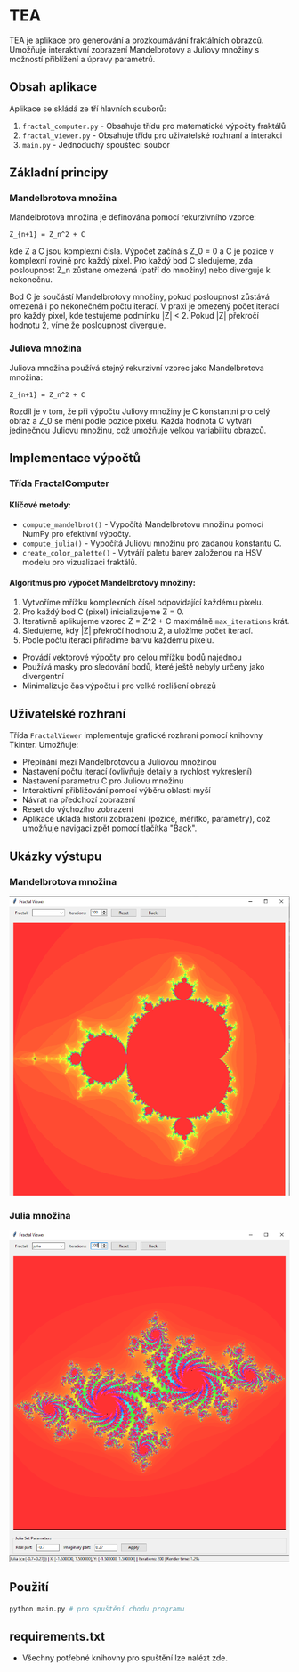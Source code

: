 # TEA

TEA je aplikace pro generování a prozkoumávání fraktálních obrazců. Umožňuje interaktivní zobrazení Mandelbrotovy a Juliovy množiny s možností přiblížení a úpravy parametrů.

## Obsah aplikace

Aplikace se skládá ze tří hlavních souborů:

1. `fractal_computer.py` - Obsahuje třídu pro matematické výpočty fraktálů
2. `fractal_viewer.py` - Obsahuje třídu pro uživatelské rozhraní a interakci
3. `main.py` - Jednoduchý spouštěcí soubor

## Základní principy

### Mandelbrotova množina

Mandelbrotova množina je definována pomocí rekurzivního vzorce:

```
Z_{n+1} = Z_n^2 + C
```

kde Z a C jsou komplexní čísla. Výpočet začíná s Z_0 = 0 a C je pozice v komplexní rovině pro každý pixel. Pro každý bod C sledujeme, zda posloupnost Z_n zůstane omezená (patří do množiny) nebo diverguje k nekonečnu. 

Bod C je součástí Mandelbrotovy množiny, pokud posloupnost zůstává omezená i po nekonečném počtu iterací. V praxi je omezený počet iterací pro každý pixel, kde testujeme podmínku |Z| < 2. Pokud |Z| překročí hodnotu 2, víme že posloupnost diverguje.

### Juliova množina

Juliova množina používá stejný rekurzivní vzorec jako Mandelbrotova množina:

```
Z_{n+1} = Z_n^2 + C
```

Rozdíl je v tom, že při výpočtu Juliovy množiny je C konstantní pro celý obraz a Z_0 se mění podle pozice pixelu. Každá hodnota C vytváří jedinečnou Juliovu množinu, což umožňuje velkou variabilitu obrazců.

## Implementace výpočtů

### Třída FractalComputer


#### Klíčové metody:

- `compute_mandelbrot()` - Vypočítá Mandelbrotovu množinu pomocí NumPy pro efektivní výpočty.
- `compute_julia()` - Vypočítá Juliovu množinu pro zadanou konstantu C.
- `create_color_palette()` - Vytváří paletu barev založenou na HSV modelu pro vizualizaci fraktálů.

#### Algoritmus pro výpočet Mandelbrotovy množiny:

1. Vytvoříme mřížku komplexních čísel odpovídající každému pixelu.
2. Pro každý bod C (pixel) inicializujeme Z = 0.
3. Iterativně aplikujeme vzorec Z = Z^2 + C maximálně `max_iterations` krát.
4. Sledujeme, kdy |Z| překročí hodnotu 2, a uložíme počet iterací.
5. Podle počtu iterací přiřadíme barvu každému pixelu.

- Provádí vektorové výpočty pro celou mřížku bodů najednou
- Používá masky pro sledování bodů, které ještě nebyly určeny jako divergentní
- Minimalizuje čas výpočtu i pro velké rozlišení obrazů

## Uživatelské rozhraní

Třída `FractalViewer` implementuje grafické rozhraní pomocí knihovny Tkinter. Umožňuje:

- Přepínání mezi Mandelbrotovou a Juliovou množinou
- Nastavení počtu iterací (ovlivňuje detaily a rychlost vykreslení)
- Nastavení parametru C pro Juliovu množinu
- Interaktivní přibližování pomocí výběru oblasti myší
- Návrat na předchozí zobrazení
- Reset do výchozího zobrazení
- Aplikace ukládá historii zobrazení (pozice, měřítko, parametry), což umožňuje navigaci zpět pomocí tlačítka "Back".


## Ukázky výstupu
### Mandelbrotova množina
![](/TEA/screens/example01.PNG)

### Julia množina
![](/TEA/screens/example02.PNG)

## **Použití**
```python
python main.py # pro spuštění chodu programu
```

## **requirements.txt**
- Všechny potřebné knihovny pro spuštění lze nalézt zde.

